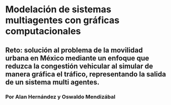 # Modelación de sistemas multiagentes con gráficas computacionales
## Reto: solución al problema de la movilidad urbana en México mediante un enfoque que reduzca la congestión vehicular al simular de manera gráfica el tráfico, representando la salida de un sistema multi agentes.
### Por Alan Hernández y Oswaldo Mendizábal
